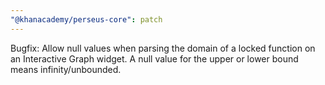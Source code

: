 ```yaml
---
"@khanacademy/perseus-core": patch
---
```


Bugfix: Allow null values when parsing the domain of a locked function on an Interactive Graph widget. A null value for the upper or lower bound means infinity/unbounded.
